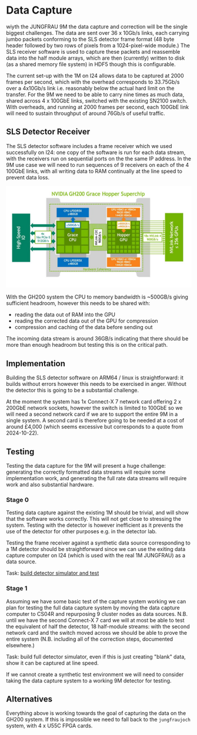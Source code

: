 # Data Capture

wiyth the JUNGFRAU 9M the data capture and correction will be the single biggest challenges. The data are sent over 36 x 10Gb/s links, each carrying jumbo packets conforming to the SLS detector frame format (48 byte header followed by two rows of pixels from a 1024-pixel-wide module.) The SLS receiver software is used to capture these packets and reassemble data into the half module arrays, which are then (currently) written to disk (as a shared memory file system) in HDF5 though this is configurable.

The current set-up with the 1M on I24 allows data to be captured at 2000 frames per second, which with the overhead corresponds to 33.75Gb/s over a 4x10Gb/s link i.e. reasonably below the actual hard limit on the transfer. For the 9M we need to be able to carry nine times as much data, shared across 4 x 100GbE links, switched with the existing SN2100 switch. With overheads, and running at 2000 frames per second, each 100GbE link will need to sustain throughput of around 76Gb/s of useful traffic.

## SLS Detector Receiver

The SLS detector software includes a frame receiver which we used successfully on I24: one copy of the software is run for each data stream, with the receivers run on sequential ports on the the same IP address. In the 9M use case we will need to run sequences of 9 receivers on each of the 4 100GbE links, with all writing data to RAM continually at the line speed to prevent data loss. 

![GH200 memory diagram](./NVIDIA-GH200-Diagram-September-2024.jpg)

With the GH200 system the CPU to memory bandwidth is ~500GB/s giving sufficient headroom, however this needs to be shared with:

- reading the data out of RAM into the GPU
- reading the corrected data out of the GPU for compression
- compression and caching of the data before sending out

The incoming data stream is around 36GB/s indicating that there should be more than enough headroom but testing this is on the critical path.

## Implementation

Building the SLS detector software on ARM64 / linux is straightforward: it builds without errors however this needs to be exercised in anger. Without the detector this is going to be a substantial challenge.

At the moment the system has 1x Connect-X 7 network card offering 2 x 200GbE network sockets, however the switch is limited to 100GbE so we will need a second network card if we are to support the entire 9M in a single system. A second card is therefore going to be needed at a cost of around £4,000 (which seems excessive but corresponds to a quote from 2024-10-22).

## Testing

Testing the data capture for the 9M will present a huge challenge: generating the correctly formatted data streams will require some implementation work, and generating the full rate data streams will require work and also substantial hardware.

### Stage 0

Testing data capture against the existing 1M should be trivial, and will show that the software works correctly. This will not get close to stressing the system. Testing with the detector is however inefficient as it prevents the use of the detector for other purposes e.g. in the detector lab.

Testing the frame receiver against a synthetic data source corresponding to a 1M detector should be straightforward since we can use the exiting data capture computer on I24 (which is used with the real 1M JUNGFRAU) as a data source.

Task: [build detector simulator and test](https://github.com/graeme-winter/jungfrau/issues/30)

### Stage 1

Assuming we have some basic test of the capture system working we can plan for testing the full data capture system by moving the data capture computer to CS04R and repurposing 9 cluster nodes as data sources. N.B. until we have the second Connect-X 7 card we will at most be able to test the equivalent of half the detector, 18 half-module streams: with the second network card and the switch moved across we should be able to prove the entire system (N.B. including all of the correction steps, documented elsewhere.)

Task: build full detector simulator, even if this is just creating "blank" data, show it can be captured at line speed.

If we cannot create a synthetic test environment we will need to consider taking the data capture system to a working 9M detector for testing.

## Alternatives

Everything above is working towards the goal of capturing the data on the GH200 system. If this is impossible we need to fall back to the `jungfraujoch` system, with 4 x U55C FPGA cards.